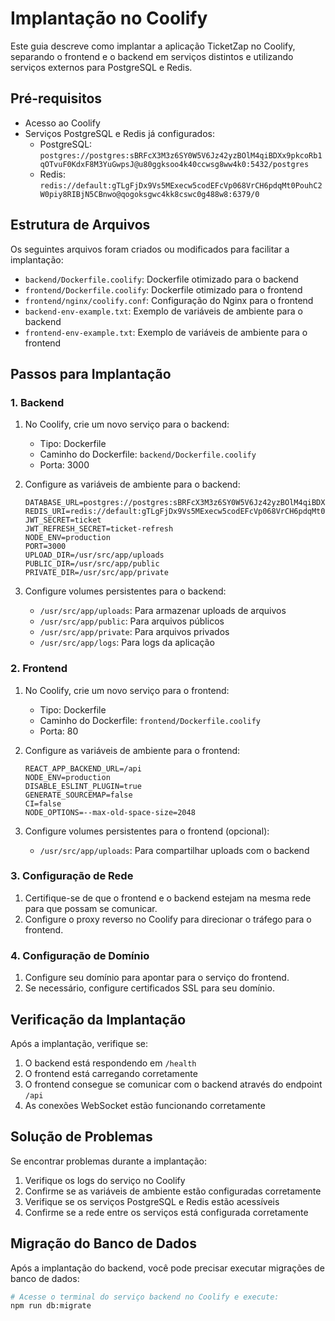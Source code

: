 # Implantação no Coolify

Este guia descreve como implantar a aplicação TicketZap no Coolify, separando o frontend e o backend em serviços distintos e utilizando serviços externos para PostgreSQL e Redis.

## Pré-requisitos

- Acesso ao Coolify
- Serviços PostgreSQL e Redis já configurados:
  - PostgreSQL: `postgres://postgres:sBRFcX3M3z6SY0W5V6Jz42yzBOlM4qiBDXx9pkcoRb1qOTvuF0KdxF8M3YuGwpsJ@u80ggksoo4k40ccwsg8ww4k0:5432/postgres`
  - Redis: `redis://default:gTLgFjDx9Vs5MExecw5codEFcVp068VrCH6pdqMt0PouhC2W0piy8RIBjN5CBnwo@qogoksgwc4kk8cswc0g488w8:6379/0`

## Estrutura de Arquivos

Os seguintes arquivos foram criados ou modificados para facilitar a implantação:

- `backend/Dockerfile.coolify`: Dockerfile otimizado para o backend
- `frontend/Dockerfile.coolify`: Dockerfile otimizado para o frontend
- `frontend/nginx/coolify.conf`: Configuração do Nginx para o frontend
- `backend-env-example.txt`: Exemplo de variáveis de ambiente para o backend
- `frontend-env-example.txt`: Exemplo de variáveis de ambiente para o frontend

## Passos para Implantação

### 1. Backend

1. No Coolify, crie um novo serviço para o backend:
   - Tipo: Dockerfile
   - Caminho do Dockerfile: `backend/Dockerfile.coolify`
   - Porta: 3000

2. Configure as variáveis de ambiente para o backend:
   ```
   DATABASE_URL=postgres://postgres:sBRFcX3M3z6SY0W5V6Jz42yzBOlM4qiBDXx9pkcoRb1qOTvuF0KdxF8M3YuGwpsJ@u80ggksoo4k40ccwsg8ww4k0:5432/postgres
   REDIS_URI=redis://default:gTLgFjDx9Vs5MExecw5codEFcVp068VrCH6pdqMt0PouhC2W0piy8RIBjN5CBnwo@qogoksgwc4kk8cswc0g488w8:6379/0
   JWT_SECRET=ticket
   JWT_REFRESH_SECRET=ticket-refresh
   NODE_ENV=production
   PORT=3000
   UPLOAD_DIR=/usr/src/app/uploads
   PUBLIC_DIR=/usr/src/app/public
   PRIVATE_DIR=/usr/src/app/private
   ```

3. Configure volumes persistentes para o backend:
   - `/usr/src/app/uploads`: Para armazenar uploads de arquivos
   - `/usr/src/app/public`: Para arquivos públicos
   - `/usr/src/app/private`: Para arquivos privados
   - `/usr/src/app/logs`: Para logs da aplicação

### 2. Frontend

1. No Coolify, crie um novo serviço para o frontend:
   - Tipo: Dockerfile
   - Caminho do Dockerfile: `frontend/Dockerfile.coolify`
   - Porta: 80

2. Configure as variáveis de ambiente para o frontend:
   ```
   REACT_APP_BACKEND_URL=/api
   NODE_ENV=production
   DISABLE_ESLINT_PLUGIN=true
   GENERATE_SOURCEMAP=false
   CI=false
   NODE_OPTIONS=--max-old-space-size=2048
   ```

3. Configure volumes persistentes para o frontend (opcional):
   - `/usr/src/app/uploads`: Para compartilhar uploads com o backend

### 3. Configuração de Rede

1. Certifique-se de que o frontend e o backend estejam na mesma rede para que possam se comunicar.
2. Configure o proxy reverso no Coolify para direcionar o tráfego para o frontend.

### 4. Configuração de Domínio

1. Configure seu domínio para apontar para o serviço do frontend.
2. Se necessário, configure certificados SSL para seu domínio.

## Verificação da Implantação

Após a implantação, verifique se:

1. O backend está respondendo em `/health`
2. O frontend está carregando corretamente
3. O frontend consegue se comunicar com o backend através do endpoint `/api`
4. As conexões WebSocket estão funcionando corretamente

## Solução de Problemas

Se encontrar problemas durante a implantação:

1. Verifique os logs do serviço no Coolify
2. Confirme se as variáveis de ambiente estão configuradas corretamente
3. Verifique se os serviços PostgreSQL e Redis estão acessíveis
4. Confirme se a rede entre os serviços está configurada corretamente

## Migração do Banco de Dados

Após a implantação do backend, você pode precisar executar migrações de banco de dados:

```bash
# Acesse o terminal do serviço backend no Coolify e execute:
npm run db:migrate
```
